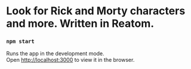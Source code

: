 # Look for Rick and Morty characters and more. Written in Reatom.

### `npm start`

Runs the app in the development mode.\
Open [http://localhost:3000](http://localhost:3000) to view it in the browser.
